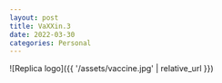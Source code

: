 ```yaml
---
layout: post
title: VaXXin.3
date: 2022-03-30
categories: Personal
---
```


![Replica logo]({{ '/assets/vaccine.jpg' | relative_url }})

